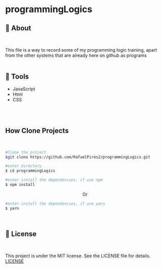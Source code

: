# programmingLogics

## 📕 About
<br>

This file is a way to record some of my programming logic training, apart from the other systems that are already here on github as programs<br>
<br>


## 🔨 Tools

- JavaScript
- Html
- CSS
<br>
<br>


## How Clone Projects
<br>

```bash 
#Clone the project
$git clone https://github.com/RafaelPires2/programmingLogics.git
```

```bash 
#enter directory
$ cd programmingLogics
```

```bash 
#enter install the dependencies, if use npm
$ npm install
```
<p align="center">Or</p>

```bash 
#enter install the dependencies, if use yarn
$ yarn
```
<br>

## 📄 License
<br>

This project is under the MIT license. See the LICENSE file for details. [LICENSE](https://docs.github.com/pt/repositories/managing-your-repositorys-settings-and-features/customizing-your-repository/licensing-a-repository)
